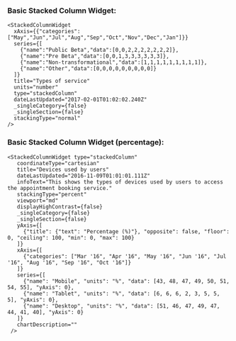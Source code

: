 ### Basic Stacked Column Widget: 

    <StackedColumnWidget 
      xAxis={{"categories":["May","Jun","Jul","Aug","Sep","Oct","Nov","Dec","Jan"]}}
      series={[
        {"name":"Public Beta","data":[0,0,2,2,2,2,2,2,2]},
        {"name":"Pre Beta","data":[0,0,1,3,3,3,3,3,3]},
        {"name":"Non-transformational","data":[1,1,1,1,1,1,1,1,1]},
        {"name":"Other","data":[0,0,0,0,0,0,0,0,0]}
      ]}
      title="Types of service"
      units="number"
      type="stackedColumn"
      dateLastUpdated="2017-02-01T01:02:02.240Z"
      _singleCategory={false}
      _singleSection={false}
      stackingType="normal"
    />
  
      
### Basic Stacked Column Widget (percentage):

    <StackedColumnWidget type="stackedColumn"
       coordinateType="cartesian"
       title="Devices used by users"
       dateLastUpdated="2016-11-09T01:01:01.111Z"
       infoText="This shows the types of devices used by users to access the appointment booking service."
       stackingType="percent"
       viewport="md"
       displayHighContrast={false}
       _singleCategory={false}
       _singleSection={false}
       yAxis={[
         {"title": {"text": "Percentage (%)"}, "opposite": false, "floor": 0, "ceiling": 100, "min": 0, "max": 100}
       ]}
       xAxis={[
         {"categories": ["Mar '16", "Apr '16", "May '16", "Jun '16", "Jul '16", "Aug '16", "Sep '16", "Oct '16"]}
       ]}
       series={[
         {"name": "Mobile", "units": "%", "data": [43, 48, 47, 49, 50, 51, 54, 55], "yAxis": 0}, 
         {"name": "Tablet", "units": "%", "data": [6, 6, 6, 2, 3, 5, 5, 5], "yAxis": 0},
         {"name": "Desktop", "units": "%", "data": [51, 46, 47, 49, 47, 44, 41, 40], "yAxis": 0}
       ]} 
       chartDescription=""
     />
